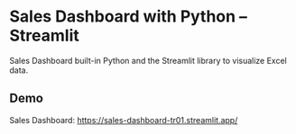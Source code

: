 
# Sales Dashboard with Python – Streamlit

Sales Dashboard built-in Python and the Streamlit library to visualize Excel data.

## Demo
Sales Dashboard: https://sales-dashboard-tr01.streamlit.app/
